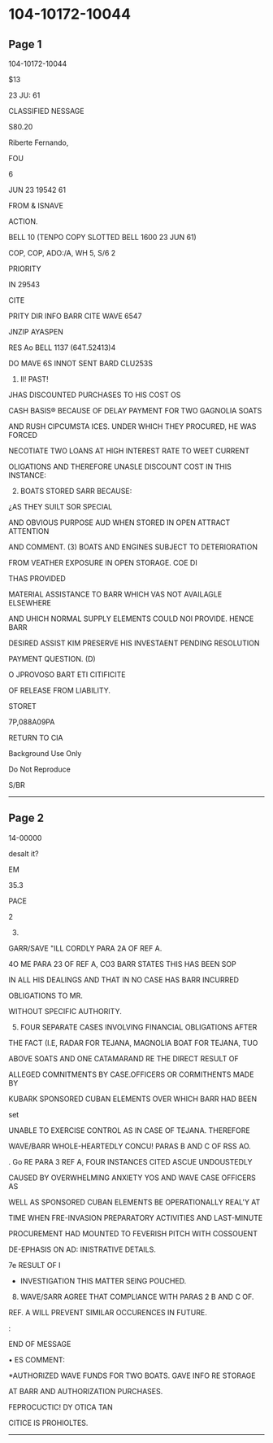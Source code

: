 # 104-10172-10044

## Page 1

104-10172-10044

$13

23 JU: 61

CLASSIFIED NESSAGE

S80.20

Riberte Fernando,

FOU

6

JUN 23 19542 61

FROM & ISNAVE

ACTION.

BELL 10 (TENPO COPY SLOTTED BELL 1600 23 JUN 61)

COP, COP, ADO:/A, WH 5, S/6 2

PRIORITY

IN 29543

CITE

PRITY DIR INFO BARR CITE WAVE 6547

JNZIP AYASPEN

RES Ao BELL 1137 (64T.52413)4

DO MAVE 6S INNOT SENT BARD CLU253S

1. Il! PAST!

JHAS DISCOUNTED PURCHASES TO HIS COST OS

CASH BASIS® BECAUSE OF DELAY PAYMENT FOR TWO GAGNOLIA SOATS

AND RUSH CIPCUMSTA ICES. UNDER WHICH THEY PROCURED, HE WAS FORCED

NECOTIATE TWO LOANS AT HIGH INTEREST RATE TO WEET CURRENT

OLIGATIONS AND THEREFORE UNASLE DISCOUNT COST IN THIS INSTANCE:

2. BOATS STORED SARR BECAUSE:

¿AS THEY SUILT SOR SPECIAL

AND OBVIOUS PURPOSE AUD WHEN STORED IN OPEN ATTRACT ATTENTION

AND COMMENT. (3) BOATS AND ENGINES SUBJECT TO DETERIORATION

FROM VEATHER EXPOSURE IN OPEN STORAGE. COE DI

THAS PROVIDED

MATERIAL ASSISTANCE TO BARR WHICH VAS NOT AVAILAGLE ELSEWHERE

AND UHICH NORMAL SUPPLY ELEMENTS COULD NOI PROVIDE. HENCE BARR

DESIRED ASSIST KIM PRESERVE HIS INVESTAENT PENDING RESOLUTION

PAYMENT QUESTION. (D)

O JPROVOSO BART ETI CITIFICITE

OF RELEASE FROM LIABILITY.

STORET

7P,088A09PA

RETURN TO CIA

Background Use Only

Do Not Reproduce

S/BR

---

## Page 2

14-00000

desalt it?

EM

35.3

PACE

2

3.

GARR/SAVE "ILL CORDLY PARA 2A OF REF A.

4O ME PARA 23 OF REF A, CO3 BARR STATES THIS HAS BEEN SOP

IN ALL HIS DEALINGS AND THAT IN NO CASE HAS BARR INCURRED

OBLIGATIONS TO MR.

WITHOUT SPECIFIC AUTHORITY.

5. FOUR SEPARATE CASES INVOLVING FINANCIAL OBLIGATIONS AFTER

THE FACT (I.E, RADAR FOR TEJANA, MAGNOLIA BOAT FOR TEJANA, TUO

ABOVE SOATS AND ONE CATAMARAND RE THE DIRECT RESULT OF

ALLEGED COMNITMENTS BY CASE.OFFICERS OR CORMITHENTS MADE BY

KUBARK SPONSORED CUBAN ELEMENTS OVER WHICH BARR HAD BEEN

set

UNABLE TO EXERCISE CONTROL AS IN CASE OF TEJANA. THEREFORE

WAVE/BARR WHOLE-HEARTEDLY CONCU! PARAS B AND C OF RSS AO.

. Go RE PARA 3 REF A, FOUR INSTANCES CITED ASCUE UNDOUSTEDLY

CAUSED BY OVERWHELMING ANXIETY YOS AND WAVE CASE OFFICERS AS

WELL AS SPONSORED CUBAN ELEMENTS BE OPERATIONALLY REAL'Y AT

TIME WHEN FRE-INVASION PREPARATORY ACTIVITIES AND LAST-MINUTE

PROCUREMENT HAD MOUNTED TO FEVERISH PITCH WITH COSSOUENT

DE-EPHASIS ON AD: INISTRATIVE DETAILS.

7e RESULT OF I

* INVESTIGATION THIS MATTER SEING POUCHED.

8. WAVE/SARR AGREE THAT COMPLIANCE WITH PARAS 2 B AND C OF.

REF. A WILL PREVENT SIMILAR OCCURENCES IN FUTURE.

:

END OF MESSAGE

• ES COMMENT:

*AUTHORIZED WAVE FUNDS FOR TWO BOATS. GAVE INFO RE STORAGE

AT BARR AND AUTHORIZATION PURCHASES.

FEPROCUCTIC! DY OTICA TAN

CITICE IS PROHIOLTES.

---

